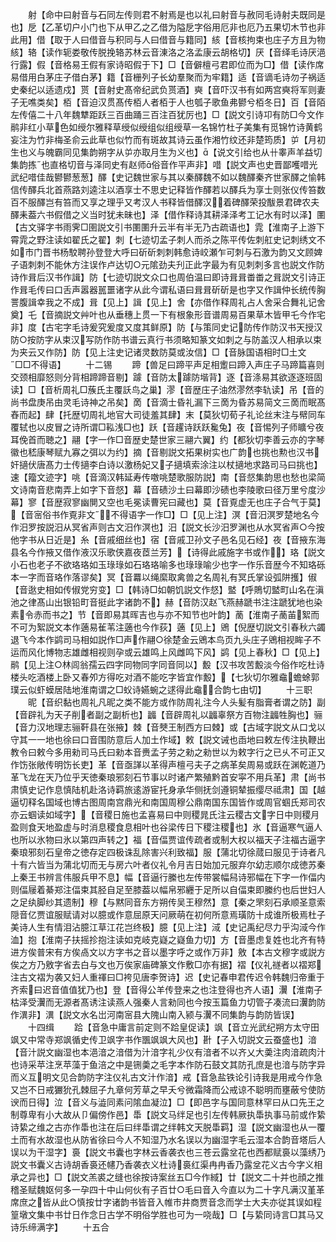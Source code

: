 <!-- { "loadSidebar": true } -->
　　射【命中曰射音与石同左传则君不射焉是也以礼曰射音与赦同毛诗射夫既同是也】戹【乙革切户小门也下从甲乙之乙借为隘戹字俗用厄非也厄乃五果切木节也非此用】借【取于人曰借音与积同与人曰借音与籍同】絯【音核拘束也庄子方且为物絯】辂【读作轭娄敬传脱挽辂苏林云音涷洛之洛孟康云胡格切】厌【音绎毛诗厌浥行露】假【音格易王假有家诗昭假于下】□【音僻檀弓君即位而为□】借【读作席易借用白茅庄子借白茅】籍【音栅列子长幼羣聚而为牢籍】适【音谪毛诗勿子祸适史秦纪以适遗戍】贳【音射史髙帝纪武负贳酒】奭【音吓汉书有如两宫奭将军则妻子无噍类矣】栢【音迫汉贯髙传栢人者栢于人也瓠子歌鱼弗鬰兮栢冬日】百【音陌左传僖二十八年魏犨距跃三百曲踊三百注百犹厉也】□【説文引诗卭有防□今文作鹝非红小草色如绶尔雅释草绶似绶组似组绶草一名锦竹杜子美集有觅锦竹诗黄鹤妄注为竹非梅圣俞云此草也似竹而有斑故其诗云虽作湘竹纹还非楚筠质】屰【月初生也义与魄霸同见集韵朔字从屰亦取月生为义也】【说文引给也从卄睾声羊益切集韵拣也直格切音与泽同史有赵师俗音作平声非】唶【説文声也史晋鄙嚄唶光武纪唶佳哉鬰鬰葱葱】醳【史记魏世家与其以秦醳魏不如以魏醳秦齐世家醳之愉韩信传醳兵北首燕路刘逵注以酒享士不思史记释皆作醳若以醳兵为享士则张仪传笞数百不服醳岂有笞而又享之理乎又考汉人书释皆借醳汉着碑醳荣投黻景君碑农夫醳耒葢六书假借之义当时犹未昧也】泽【借作释诗其耕泽泽考工记水有时以泽】圛【古文驿字书雨霁□圉説文引书圛圛升云半有半无乃古疏语也】雿【淮南子上游下霄雿之野注读如翟氏之翟】刺【七迹切孟子刺人而杀之陈平传佐刺舡史记刺绣文不如市门晋书杨駮聘孙登登大呼曰斫斫刺刺韩愈诗峧瀬乍可刺与石激为韵又文顾婢子语刺刺不能休方注误作卢达切○元隂劲夫刋正此字最为有见刺刺多言也説文作防诗作咠后汉书作諿】防【七迹切説文众口也周伯温曰即诗咠咠畨畨之咠説文引诗正作咠毛传曰口舌声嚣器嚚噩诸字从此今谓私语曰咠咠斫斫是也字又作諿仲长统传胸詈腹諿幸我之不成】咠【见上】諿【见上】舍【亦借作释周礼占人舍采合舞礼记舍奠】乇【音摘説文艸叶也从垂穗上贯一下有根象形音谱周易百果草木皆甲乇今作宅非】度【古宅字毛诗爰究爰度又度其鲜原】防【与策同史记防传作防汉书天授汉防○按防字从束汉写防作防书谱云真行书须略知篆文如刺之与防盖汉人相承以束为夹云又作防】防【见上注史记诸灵数防莫或汝信】□【音脉国语相时□土文□□不得语】
　　十二锡
　　蹄【兽足曰蹄平声足相躗曰蹄入声庄子马蹄篇喜则交颈相靡怒则分背相蹄蹄音剔】躆【音防太躆防堦背】逐【音涤易其欲逐逐班固读】□【音析周礼□蔟氏主覆訞鸟之巢】漻【音歴庄子油然漻然李轨读】吊【音的尚书盘庚吊由灵毛诗神之吊矣】啇【音滴士昏礼漏下三啇为昏苏易简文三啇而眠髙舂而起】肆【托歴切周礼地官大司徒羞其肆】末【莫狄切荀子礼论丝末注与幦同车覆轼也以皮冒之诗所谓□鞃浅□也】跃【音趯诗跃跃毚兔】夜【音惕列子师矌兮夜耳俛首而聴之】翮【字一作□音歴史楚世家三翮六翼】约【都狄切李善云亦的字琴徽也嵇康琴赋九寡之弭以为约】摘【音剔説文拓果树实也广韵也挑也勲也汉书奸擿伏唐髙力士传擿李白诗以激杨妃又子擿填索涂注以杖擿地求路司马曰挑也】速【籀文迹字】咷【音滴汉韩延寿传噭咷楚歌服防説】南【音惄集韵思也愁也梁简文诗南音悲南弄上如字下音惄】幕【音碛沙土曰幕即沙碛也李陵歌曰径万里兮度沙幕】寥【音歴寂寥幽閴又空也毛冕读曹宪曰藏也】莫【音覔虚无也庄子合气于莫】【音宻俗书作覔非文不得语字一作□】□【见上注】溟【音汨溟罗楚地名今作汨罗按説汨从冥省声则古文汨作溟也】汨【説文长沙汨罗渊也从水冥省声○今按他字书从日近是】糸【音戚细丝也】宿【音戚卫孙文子邑名见石经】夜【音掖东海县名今作掖又借作液汉乐歌侠嘉夜茝兰芳】【诗得此戚施字书或作】珞【説文小石也老子不欲珞珞如玉琭琭如石珞珞喻多也琭琭喻少也字一作乐音歴今不知珞砾本一字而音珞作落谬矣】冥【音羃以绳縻取禽兽之名周礼有冥氏掌设弧阱擭】俶【音逖史相如传俶党穷变】□【韩诗□如朝饥説文作惄】盢【呼鵙切盢町山名在滇池之律髙山出银铅町音挺此字诸韵不】赫【音防汉赵飞燕赫蹏书注注蹏犹地也染素令赤而书之】节【音即易其晖吉也与亦不知节也叶韵】蔐【淮南子蔐苖絮而不可为絮説文本作藡易雈苇注藡也今作荻】藡【见上】鶂【倪歴切説文引春秋六蠲退飞今本作鹢司马相如説作□声作翮○徐楚金云鶂本鸟页九头庄子鶂相视眸子不运而风化博物志雄雌相视则孕或云雄鸣上风雌鸣下风】鹢【见上春秋】□【见上】鹝【见上注○林闾翁孺云四字同物同字同音同以】毄【汉书攻苦毄淡今俗作吃杜诗楼头吃酒楼上卧又春夘方得吃对酒不能吃字皆宜作毄】【七狄切尔雅鼀蟾蜍郭璞云似虾蟆居陆地淮南谓之□蚥诗嬿蜿之逑得此鼀合韵七由切】
　　十三职
　　昵【音织黏也周礼凡昵之类不能方或作防周礼注今人头髪有脂膏者谓之防】副【音辟礼为天子削者副之副析也】疈【音辟周礼以疈辜祭方百物注疈牲胸也】骊【音力汉地理志骊靬县在张掖】棘【音僰王制西方曰棘】或【古域字説文从口戈以守其一一地也徐曰口音围防意后人加土作域】敕【説文诫也臿地曰敕左传注执鞭出教令曰敕今多用勑司马氏曰勑本音赉孟子劳之勑之勑世以为敕字行之已乆不可正又作饬张敞传明饬长吏】革【音亟諽以革得声檀弓夫子之病革矣周易或跃在渊乾道乃革飞龙在天乃位乎天徳秦琅邪刻石节事以时诸产繁殖黔首安寜不用兵革】肃【尚书肃慎史记作息慎陆机赴洛诗羁旅逺游宦托身承华侧抚剑遵铜辇振缨尽祗肃】国【越逼切释名国域也博古图周南宫鼎光和南国周穆公鼎南国东国皆作或周官蝈氏郑司农亦云蝈读如域字】【音稷日施也孟喜易曰中则稷晁氏注云稷古文字日中则稷月盈则食天地盈虚与时消息稷食息相叶也谷梁传日下稷注稷也】氷【音逼寒气逼人也所以氷物曰氷以第四声转之】福【音偪贾谊传疏者或制大权以福天子注福古逼字秦琅邪刻石皇帝之徳存定四极诛乱除害兴利致福】服【蒲北切徐蒇曰服见于诗者凡十有六皆当为蒲北切而无与房六叶者仪礼令月吉日始加元服弃尔幼志顺尔成徳苏秦上秦王书辨言伟服兵甲不息】幅【音逼行縢也左传带裳幅舄诗邪幅在下字一作偪内则偪屦着綦郑注偪束其胫自足至膝葢以幅帛邪纒于足所以自偪束即縢约也后世妇人之足纨脚纱其遗制】穆【与黙同音东方朔传吴王穆然】意【秦之罘刻石承顺圣意索隠音亿贾谊服赋请对以臆或作意屈原天问厥萌在初何所意焉璜防十成谁所极焉杜子美诗人生有情泪沾臆江草江花岂终极】臆【见上注】淢【史记禹纪尽力乎沟淢今作洫】抱【淮南子扶摇抮抱注读如克岐克嶷之嶷鱼力切】方【音墨虑复姓也北齐有特进方俟普宋有方俟卨文以方字书之音以墨字呼之或作万非】敫【本古文穆字或説方俟之方乃敫字省去白与文也万俟家庙碑篆文作敷□亦有据】褶【仪礼禭者以褶郑注古文褶为袭又妇人重禈曰□袴见唐李贺诗】迟【史记春申君传迟令韩魏归帝重于齐索曰迟音值值犹乃也】登【音得公羊传登来之也注登得也齐人语】瀷【淮南子枯泽受瀷而无源者髙诱注读燕人强秦人言勑同也今按玉篇鱼力切管子凑流曰瀷韵防作潩非】潩【説文水名岀河南宻县大隗山南入颍与瀷不同集韵与韵防皆误】
　　十四缉
　　跲【音急中庸言前定则不跲皇促读】飒【音立光武纪朔方太守田飒又中常寺郑飒循史传卫飒字书作飁飒飒大风也】卙【子入切説文云蚕盛也】湆【音汁説文幽湿也本浥湆之湆借为汁湆字礼少仪有湆者不以齐乂大羮注肉湆疏肉汁也诗采苹注烹苹藻于鱼涪之中是铏羮之毛字本作防石鼓文其防孔庶是也湆与防字异而义互明文见合韵防字注仪礼古文汁作湆】戒【音急盐铁论引诗我是用戒今作急又岂不日戒玁狁孔棘屈子九章何芳草之早夭兮微霜降而公戒谅不聪明而壅蔽兮使防谀而日得】泣【音义与澁同素问隂血凝泣】□【即邑字与国同意林罕曰从口先王之制尊卑有小大故从卩偏傍作邑】馽【説文马绊足也引左传韩厥执馽执事马前或作絷诗絷之维之古亦作馽也注在后曰绊馽谓之绊韩文天脱馽羁】湿【説文幽湿也从一覆土而有水故湿也从防省徐曰今人不知湿乃水名误以为幽湿字毛云湿本合韵音塔后人误以为干湿字】裛【説文书囊也字林云香袭衣也三苍云露坌花也西都赋裛以藻绣乃説文书囊义古诗胡香裛还幰乃香袭衣义杜诗裛红渠冉冉香乃露坌花义古今字义相承之异也】□【説文羔裘之缝也徐按诗案丝五□今作緎】廿【説文二十并也顔之推稽圣赋魏妪何多一孕四十中山何伙有子百廿○毛曰音入今直以为二十字凡满汉堇革席庶之皆从此○慎按廿字诸韵书皆音入帷市井商贾音念而学士大夫亦従其误如程篁墩文集中书廿日作念日古学不明俗学胜也可为一哓哉】□【与絷同诗言□其马又诗乐缔满字】
　　十五合
